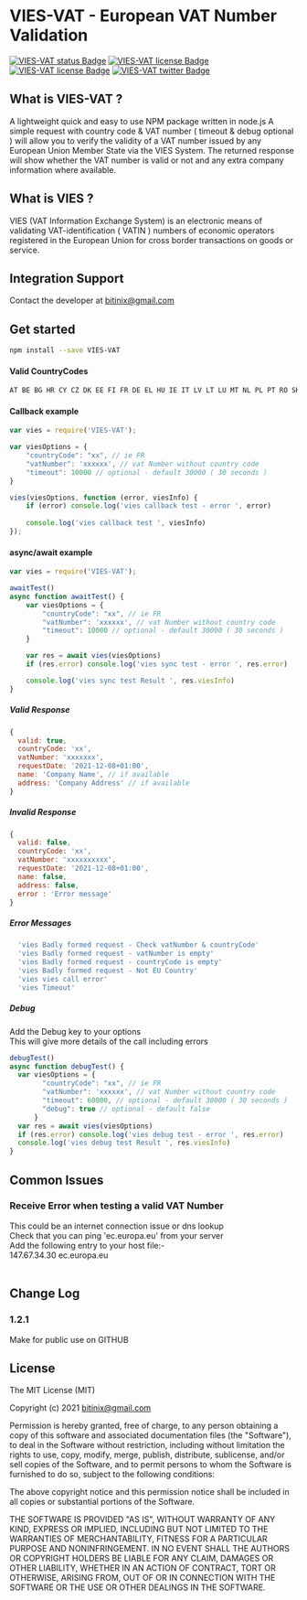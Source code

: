 

# VIES-VAT - European VAT Number Validation
<p dir='auto'>
  <a href="https://bitinix.com"><img alt="VIES-VAT status Badge" src="https://img.shields.io/badge/build-passing-brightgreen" style="max-width: 100%;"></a>
  <a href="https://bitinix.com"><img alt="VIES-VAT license Badge" src="https://img.shields.io/badge/license-MIT-green" style="max-width: 100%;"></a>
  <a href="https://bitinix.com"><img alt="VIES-VAT license Badge" src="https://img.shields.io/github/last-commit/bitinix/VIES-VAT" style="max-width: 100%;"></a>
   <a href="https://twitter.com/bitinixdev" target="_blank"><img alt="VIES-VAT twitter Badge" src="https://img.shields.io/badge/Tweet--lightgrey?logo=twitter&style=social" style="max-width: 100%;"></a>
</p>

## What is VIES-VAT ?
A lightweight quick and easy to use NPM package written in node.js  A simple request with country code & VAT number ( timeout & debug optional ) will allow you to verify the validity of a VAT number issued by any European Union Member State via the VIES System. The returned response will show whether the VAT number is valid or not and any extra company information where available.

## What is VIES ?
VIES (VAT Information Exchange System) is an electronic means of validating VAT-identification ( VATIN ) numbers of economic operators registered in the European Union for cross border transactions on goods or service.

## Integration Support
Contact the developer at bitinix@gmail.com

## Get started
```bash
npm install --save VIES-VAT
```

#### Valid CountryCodes
```bash
AT BE BG HR CY CZ DK EE FI FR DE EL HU IE IT LV LT LU MT NL PL PT RO SK SI ES SE XI
```
#### Callback example
```javascript
var vies = require('VIES-VAT');

var viesOptions = {
    "countryCode": "xx", // ie FR
    "vatNumber": 'xxxxxx', // vat Number without country code
    "timeout": 10000 // optional - default 30000 ( 30 seconds )
}

vies(viesOptions, function (error, viesInfo) {
    if (error) console.log('vies callback test - error ', error)
    
    console.log('vies callback test ', viesInfo)
});

```
#### async/await example
```javascript
var vies = require('VIES-VAT');

awaitTest()
async function awaitTest() {
    var viesOptions = {
        "countryCode": "xx", // ie FR
        "vatNumber": 'xxxxxx', // vat Number without country code
        "timeout": 10000 // optional - default 30000 ( 30 seconds )
    }

    var res = await vies(viesOptions)
    if (res.error) console.log('vies sync test - error ', res.error)

    console.log('vies sync test Result ', res.viesInfo)
}
```

##### Valid Response
```javascript
{
  valid: true,
  countryCode: 'xx',
  vatNumber: 'xxxxxxx',
  requestDate: '2021-12-08+01:00',
  name: 'Company Name', // if available
  address: 'Company Address' // if available
}
```
##### Invalid Response
```javascript
{
  valid: false,
  countryCode: 'xx',
  vatNumber: 'xxxxxxxxxx',
  requestDate: '2021-12-08+01:00',
  name: false,
  address: false,
  error : 'Error message'
}
```
##### Error Messages
```javascript
  'vies Badly formed request - Check vatNumber & countryCode'
  'vies Badly formed request - vatNumber is empty'
  'vies Badly formed request - countryCode is empty'
  'vies Badly formed request - Not EU Country'
  'vies vies call error'
  'vies Timeout'
```

##### Debug
Add the Debug key to your options<br />
This will give more details of the call including errors<br />
```javascript
debugTest()
async function debugTest() {
  var viesOptions = {
        "countryCode": "xx", // ie FR
        "vatNumber": 'xxxxxx', // vat Number without country code
        "timeout": 60000, // optional - default 30000 ( 30 seconds )
        "debug": true // optional - default false
      }
  var res = await vies(viesOptions)
  if (res.error) console.log('vies debug test - error ', res.error)
  console.log('vies debug test Result ', res.viesInfo)
}
```
## Common Issues

### Receive Error when testing a valid VAT Number
This could be an internet connection issue or dns lookup<br />
Check that you can ping 'ec.europa.eu' from your server<br />
Add the following entry to your host file:-<br />
147.67.34.30 ec.europa.eu<br />
<br />
## Change Log

### 1.2.1
Make for public use on GITHUB<br />
  
    
## License
The MIT License (MIT)

Copyright (c) 2021 bitinix@gmail.com<br />

Permission is hereby granted, free of charge, to any person obtaining a copy
of this software and associated documentation files (the "Software"), to deal
in the Software without restriction, including without limitation the rights
to use, copy, modify, merge, publish, distribute, sublicense, and/or sell
copies of the Software, and to permit persons to whom the Software is
furnished to do so, subject to the following conditions:

The above copyright notice and this permission notice shall be included in
all copies or substantial portions of the Software.

THE SOFTWARE IS PROVIDED "AS IS", WITHOUT WARRANTY OF ANY KIND, EXPRESS OR
IMPLIED, INCLUDING BUT NOT LIMITED TO THE WARRANTIES OF MERCHANTABILITY,
FITNESS FOR A PARTICULAR PURPOSE AND NONINFRINGEMENT. IN NO EVENT SHALL THE
AUTHORS OR COPYRIGHT HOLDERS BE LIABLE FOR ANY CLAIM, DAMAGES OR OTHER
LIABILITY, WHETHER IN AN ACTION OF CONTRACT, TORT OR OTHERWISE, ARISING FROM,
OUT OF OR IN CONNECTION WITH THE SOFTWARE OR THE USE OR OTHER DEALINGS IN
THE SOFTWARE.
